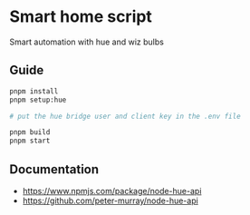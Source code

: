 # Smart home script

Smart automation with hue and wiz bulbs

## Guide

```bash
pnpm install
pnpm setup:hue

# put the hue bridge user and client key in the .env file

pnpm build
pnpm start
```

## Documentation

- https://www.npmjs.com/package/node-hue-api
- https://github.com/peter-murray/node-hue-api
